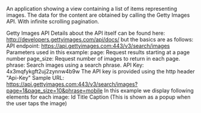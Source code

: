 An application showing a view containing a list of items representing images.
The data for the content are obtained by calling the Getty Images API.
With infinite scrolling pagination.

Getty Images API
Details about the API itself can be found here: http://developers.gettyimages.com/api/docs/ but the basics are as follows:
API endpoint: https://api.gettyimages.com:443/v3/search/images
Parameters used in this example:
page: Request results starting at a page number
page_size: Request number of images to return in each page.
phrase: Search images using a search phrase.
API Key: 4x3mqfykgft2uj2zynnw4b9w
The API key is provided using the http header "Api-Key"
Sample URL: https://api.gettyimages.com:443/v3/search/images?page=1&page_size=10&phrase=mobile
In this example we display following elements for each image:
Id 
Title
Caption (This is shown as a popup when the user taps the image)
